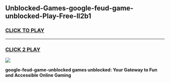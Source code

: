 
## Unblocked-Games-google-feud-game-unblocked-Play-Free-ll2b1
<h3>
<a href="https://premium76.site?title=google-feud-game-unblocked&ref=17A">CLICK TO PLAY</a></h3>
<hr>

<h3>
<a href="https://premium76.site?title=google-feud-game-unblocked&ref=17A">CLICK 2 PLAY</a>
  
</h3>

<a href="https://premium76.site?title=google-feud-game-unblocked&ref=17A"><img src="https://clearcache.store/games.png"></a>


**google-feud-game-unblocked games unblocked: Your Gateway to Fun and Accessible Online Gaming**
